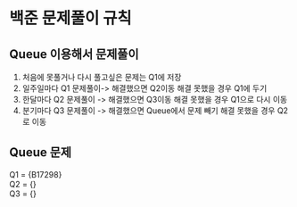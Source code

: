 # 백준 문제풀이 규칙
## Queue 이용해서 문제풀이
1. 처음에 못풀거나 다시 풀고싶은 문제는 Q1에 저장
2. 일주일마다 Q1 문제풀이-> 해결했으면 Q2이동 해결 못했을 경우 Q1에 두기
3. 한달마다 Q2 문제풀이 -> 해결했으면 Q3이동 해결 못했을 경우 Q1으로 다시 이동
4. 분기마다 Q3 문제풀이 -> 해결했으면 Queue에서 문제 빼기 해결 못했을 경우 Q2로 이동



## Queue 문제
Q1 = {B17298} </br>
Q2 = {} </br>
Q3 = {} </br>

